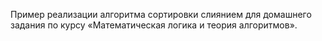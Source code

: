 Пример реализации алгоритма сортировки слиянием для домашнего задания по курсу «Математическая логика и теория алгоритмов».
